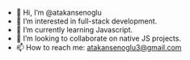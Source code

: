 - 👋 Hi, I’m @atakansenoglu
- 👀 I’m interested in full-stack development.
- 🌱 I’m currently learning Javascript.
- 💞️ I’m looking to collaborate on native JS projects.
- 📫 How to reach me: atakansenoglu3@gmail.com

<!---
atakansenoglu/atakansenoglu is a ✨ special ✨ repository because its `README.md` (this file) appears on your GitHub profile.
You can click the Preview link to take a look at your changes.
--->
